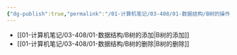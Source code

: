 ```yaml
---
{"dg-publish":true,"permalink":"/01-计算机笔记/03-408/01-数据结构/B树的操作/","tags":["personal/blog","algorithm/data-structures/有序表/平衡树/B树","algorithm/data-structures/有序表/平衡树"]}
---
```



-  [[01-计算机笔记/03-408/01-数据结构/B树的添加\|B树的添加]]
-  [[01-计算机笔记/03-408/01-数据结构/B树的删除\|B树的删除]]